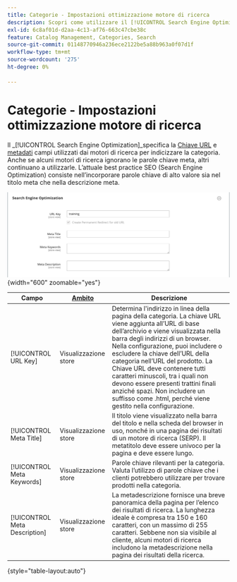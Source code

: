 ```yaml
---
title: Categorie - Impostazioni ottimizzazione motore di ricerca
description: Scopri come utilizzare il [!UICONTROL Search Engine Optimization] impostazioni per definire la chiave URL e i campi di metadati utilizzati dai motori di ricerca per indicizzare la categoria.
exl-id: 6c8af01d-d2aa-4c13-af76-663c47cbe38c
feature: Catalog Management, Categories, Search
source-git-commit: 01148770946a236ece2122be5a88b963a0f07d1f
workflow-type: tm+mt
source-wordcount: '275'
ht-degree: 0%

---
```


# Categorie - Impostazioni ottimizzazione motore di ricerca

Il _[!UICONTROL Search Engine Optimization]_specifica la [Chiave URL](catalog-urls.md) e [metadati](../merchandising-promotions/meta-data.md) campi utilizzati dai motori di ricerca per indicizzare la categoria. Anche se alcuni motori di ricerca ignorano le parole chiave meta, altri continuano a utilizzarle. L’attuale best practice SEO (Search Engine Optimization) consiste nell’incorporare parole chiave di alto valore sia nel titolo meta che nella descrizione meta.

![Ottimizzazione motore di ricerca](./assets/categories-search-engine-optimization.png){width="600" zoomable="yes"}

| Campo | [Ambito](../getting-started/websites-stores-views.md#scope-settings) | Descrizione |
|--- |--- |----------------------------------------------------|
| [!UICONTROL URL Key] | Visualizzazione store | Determina l&#39;indirizzo in linea della pagina della categoria. La chiave URL viene aggiunta all’URL di base dell’archivio e viene visualizzata nella barra degli indirizzi di un browser. Nella configurazione, puoi includere o escludere la chiave dell’URL della categoria nell’URL del prodotto. La Chiave URL deve contenere tutti caratteri minuscoli, tra i quali non devono essere presenti trattini finali anziché spazi. Non includere un suffisso come .html, perché viene gestito nella configurazione. |
| [!UICONTROL Meta Title] | Visualizzazione store | Il titolo viene visualizzato nella barra del titolo e nella scheda del browser in uso, nonché in una pagina dei risultati di un motore di ricerca (SERP). Il metatitolo deve essere univoco per la pagina e deve essere lungo. |
| [!UICONTROL Meta Keywords] | Visualizzazione store | Parole chiave rilevanti per la categoria. Valuta l’utilizzo di parole chiave che i clienti potrebbero utilizzare per trovare prodotti nella categoria. |
| [!UICONTROL Meta Description] | Visualizzazione store | La metadescrizione fornisce una breve panoramica della pagina per l’elenco dei risultati di ricerca. La lunghezza ideale è compresa tra 150 e 160 caratteri, con un massimo di 255 caratteri. Sebbene non sia visibile al cliente, alcuni motori di ricerca includono la metadescrizione nella pagina dei risultati della ricerca. |

{style="table-layout:auto"}
